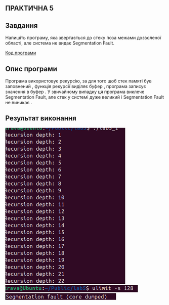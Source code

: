 ## ПРАКТИЧНА 5 

## Завдання
 Напишіть програму, яка звертається до стеку поза межами дозволеної області, але система не видає Segmentation Fault.

[Код програми ](lab5.c)

## Опис програми 
Програма використовує рекурсію, за для того щоб стек памяті був заповнений , функція рекурсії виділяє буфер , програма записує значення в буфер . У звичайному випадку ця програма виклече Segmentation Fault, але стек у системі дуже великий і  Segmentation Fault не виникає .

## Результат виконання 
![(lab5)](5_1.png)
![(lab5)](5_2.png)
![(lab5)](5_3.png)




